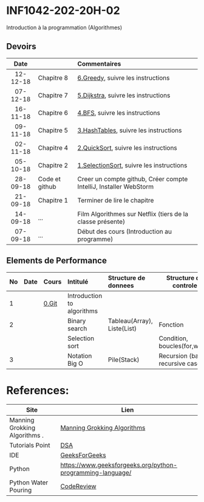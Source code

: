 # INF1042-202-20H-02
Introduction à la programmation (Algorithmes)

## Devoirs

| Date   |                     |     Commentaires                                                                         |
|:------:|:--------------------|:-----------------------------------------------------------------------------------------|
|12-12-18| Chapitre 8          | [6.Greedy](6.Greedy), suivre les instructions                                            |
|07-12-18| Chapitre 7          | [5.Dijkstra](5.Dijkstra), suivre les instructions                                        |
|16-11-18| Chapitre 6          | [4.BFS](4.BFS), suivre les instructions                                                  |
|09-11-18| Chapitre 5          | [3.HashTables](3.HashTables), suivre les instructions                                    |
|02-11-18| Chapitre 4          | [2.QuickSort](2.QuickSort), suivre les instructions                                      |
|05-10-18| Chapitre 2          | [1.SelectionSort](1.SelectionSort), suivre les instructions                              |
|28-09-18| Code et github      | Creer un compte github, Créer compte IntelliJ, Installer WebStorm                        |
|21-09-18| Chapitre 1          | Terminer de lire le chapitre                                                             |
|14-09-18| ...                 | Film Algorithmes sur Netflix      (tiers de la classe présente)                          |
|07-09-18| ...                 | Début des cours (Introduction au programme)                                              |

## Elements de Performance

|No| Date   | Cours               | Intitulé                         |  Structure de donnees       | Structure de controle            |
|--|--------|:--------------------|:---------------------------------|:----------------------------|----------------------------------| 
| 1|        |[0.Git](0.Git)       | Introduction to algorithms       |                             |                                  |
| 2|        |                     | Binary search                    | Tableau(Array), Liste(List) | Fonction                         | 
|  |        |                     | Selection sort                   |                             | Condition, boucles(for,while)    |
| 3|        |                     | Notation Big O                   | Pile(Stack)                 | Recursion (base, recursive case) |


# References:

|Site| Lien   |
|--------------------------------|--------|
|Manning Grokking Algorithms .   |[Manning Grokking Algorithms](https://www.manning.com/books/grokking-algorithms)|
|Tutorials Point                 |[DSA](http://www.tutorialspoint.com/data_structures_algorithms)|
| IDE | [GeeksForGeeks](https://ide.geeksforgeeks.org) |
| Python | https://www.geeksforgeeks.org/python-programming-language/ |
| Python Water Pouring | [CodeReview](https://codereview.stackexchange.com/questions/78586/pouring-water-between-two-jugs-to-get-a-certain-amount-in-one-of-the-jugs) |


